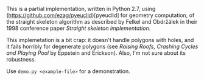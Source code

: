 This is a partial implementation, written in Python 2.7, using (https://github.com/ezag/pyeuclid)[pyeuclid] for geometry computation, of the straight skeleton algorithm as described by Felkel and Obdržálek in their 1998 conference paper *Straight skeleton implementation*.

This implemetation is a bit crap: it doesn't handle polygons with holes, and it fails horribly for degenerate polygons (see *Raising Roofs, Crashing Cycles and Playing Pool* by Eppstein and Erickson). Also, I'm not sure about its robustness.

Use `demo.py <example-file>` for a demonstration.
